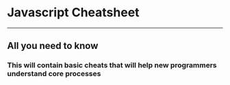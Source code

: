 # Javascript Cheatsheet 
---

## All you need to know

### This will contain basic cheats that will help new programmers understand core processes
